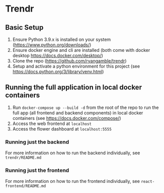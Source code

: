 # Trendr

## Basic Setup
1. Ensure Python 3.9.x is installed on your system (https://www.python.org/downloads/)
2. Ensure docker engine and cli are installed (both come with docker desktop https://docs.docker.com/desktop/)
3. Clone the repo (https://github.com/ryangamble/trendr)
4. Setup and activate a python environment for this project (see https://docs.python.org/3/library/venv.html)

## Running the full application in local docker containers
1. Run `docker-compose up --build -d` from the root of the repo to run the full app 
   (all frontend and backend components) in local docker containers (see https://docs.docker.com/compose/)
2. Access the web frontend at `localhost`
3. Access the flower dashboard at `localhost:5555`

### Running just the backend
For more information on how to run the backend individually, see `trendr/README.md`

### Running just the frontend
For more information on how to run the frontend individually, see `react-frontend/README.md`
